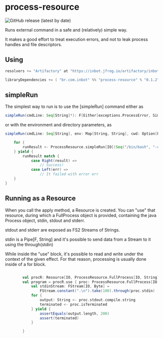 # process-resource

![GitHub release (latest by date)](https://img.shields.io/github/v/release/andreum/process-resource)

Runs external command in a safe and (relatively) simple way.

It makes a good effort to treat execution errors, and not to leak process handles and file descriptors.

## Using

```scala
resolvers += "Artifactory" at "https://inbot.jfrog.io/artifactory/inbot-sbt-release/"

libraryDependencies += ( "br.com.inbot" %% "process-resource" % "0.1.2" )

```

## simpleRun
The simplest way to run is to use the [simpleRun] command either as 
```scala
simpleRun(cmdLine: Seq[String]*): F[Either[exceptions.ProcessError, SimpleRunResult]]
```
or with the environment and directory parameters, as
```scala
simpleRun(cmdLine: Seq[String], env: Map[String, String], cwd: Option[File]): F[Either[exceptions.ProcessError, SimpleRunResult]]
```

```scala
    for {
        runResult <- ProcessResource.simpleRun[IO](Seq("/bin/bash", "-c", "echo 1; exit 2"), (txt))
    } yield {
        runResult match {
            case Right(result) =>
                // Success! 
            case Left(err) =>
                // It failed with error err
    }
}


```

## Running as a Resource

When you call the apply method, a Resource is created. You can "use" that resource, during which a FullProcess object is provided, containing the java Process object, stdin, stdout and stderr.

stdout and stderr are exposed as FS2 Streams of Strings.

stdin is a Pipe[F, String] and it's possible to send data from a Stream to it using the through(stdin)

While inside the "use" block, it's possible to read and write under the context of the given effect. 
For that reason, processing is usually done inside of a for block.

```scala

        val procR: Resource[IO, ProcessResource.FullProcess[IO, String]] = ProcessResource[IO](Seq("/bin/cat"))
        val program = procR.use { proc: ProcessResource.FullProcess[IO, String] =>
            val stdinStream: FStream[IO, Byte] =
                FStream.constant(".\n").take(100).through(proc.stdin)
            for {
                output: String <- proc.stdout.compile.string
                terminated <- proc.isTerminated
            } yield {
                assertEquals(output.length, 200)
                assert(terminated)
            }

        }
```



